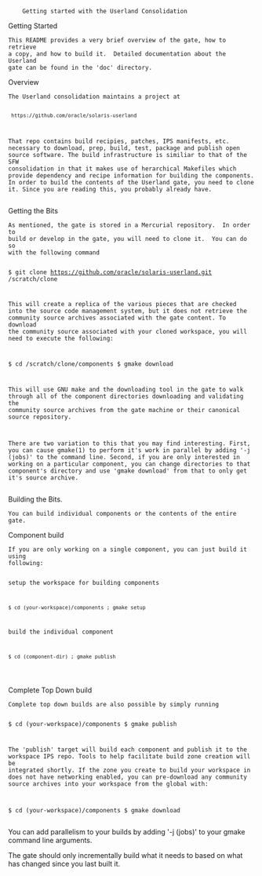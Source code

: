 <pre><code>    Getting started with the Userland Consolidation
</code></pre>
<p>Getting Started</p>
<pre><code>This README provides a very brief overview of the gate, how to retrieve
a copy, and how to build it.  Detailed documentation about the Userland
gate can be found in the 'doc' directory.
</code></pre>
<p>Overview</p>
<pre><code>The Userland consolidation maintains a project at

     https://github.com/oracle/solaris-userland

That repo contains build recipies, patches, IPS manifests, etc. necessary
to download, prep, build, test, package and publish open source software.
The build infrastructure is similiar to that of the SFW consolidation in
that it makes use of herarchical Makefiles which provide dependency and
recipe information for building the components.  In order to build the
contents of the Userland gate, you need to clone it.  Since you are
reading this, you probably already have.
</code></pre>
<p>Getting the Bits</p>
<pre><code>As mentioned, the gate is stored in a Mercurial repository.  In order to
build or develop in the gate, you will need to clone it.  You can do so
with the following command

  $ git clone https://github.com/oracle/solaris-userland.git /scratch/clone

This will create a replica of the various pieces that are checked into the
source code management system, but it does not retrieve the community
source archives associated with the gate content.  To download the
community source associated with your cloned workspace, you will need to
execute the following:

  $ cd /scratch/clone/components
  $ gmake download

This will use GNU make and the downloading tool in the gate to walk through
all of the component directories downloading and validating the community
source archives from the gate machine or their canonical source repository.

There are two variation to this that you may find interesting.  First, you
can cause gmake(1) to perform it's work in parallel by adding '-j (jobs)'
to the command line.  Second, if you are only interested in working on a
particular component, you can change directories to that component's
directory and use 'gmake download' from that to only get it's source
archive.
</code></pre>
<p>Building the Bits.</p>
<pre><code>You can build individual components or the contents of the entire gate.
</code></pre>
<p>Component build</p>
<pre><code>If you are only working on a single component, you can just build it using
following:

  setup the workspace for building components

    $ cd (your-workspace)/components ; gmake setup

  build the individual component

    $ cd (component-dir) ; gmake publish
</code></pre>
<p>Complete Top Down build  </p>
<pre><code>Complete top down builds are also possible by simply running

  $ cd (your-workspace)/components
  $ gmake publish

The 'publish' target will build each component and publish it to the
workspace IPS repo.
Tools to help facilitate build zone creation will be integrated
shortly.  If the zone you create to build your workspace in does not have
networking enabled, you can pre-download any community source archives into
your workspace from the global with:

  $ cd (your-workspace)/components
  $ gmake download
</code></pre>
<p>You can add parallelism to your builds by adding '-j (jobs)' to your gmake
  command line arguments.</p>
<p>The gate should only incrementally build what it needs to based on what has
  changed since you last built it.</p>